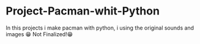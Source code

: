 # Project-Pacman-whit-Python
In this projects i make pacman with python, i using the original sounds and images 
😁
Not Finalized!😁
